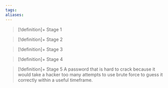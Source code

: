```yaml
---
tags:
aliases:
---
```


> [!definition]+ Stage 1
>

> [!definition]+ Stage 2
>

> [!definition]+ Stage 3
>

> [!definition]+ Stage 4
>

> [!definition]+ Stage 5
> A password that is hard to crack because it would take a hacker too many attempts to use brute force to guess it correctly within a useful timeframe.



